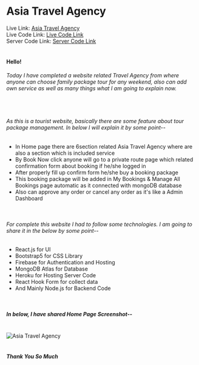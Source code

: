 # Asia Travel Agency

Live Link: <a href="https://asia-travel-agency.web.app/">Asia Travel Agency</a><br/>
Live Code Link: <a href="https://github.com/Abdullah-Al-Akash/Asia-Travel-Agency-Client">Live Code Link</a><br/>
Server Code Link: <a href="https://github.com/programming-hero-web-course1/tourism-or-delivery-website-server-side-Abdullah-Al-Akash">Server Code Link</a>
<br>
<br>
<h4>Hello!</h4>
<h6>Today I have completed a website related Travel Agency from where anyone can choose family package tour for any
        weekend, also can add own service as well as many things what I am going to explain now.</h6>
<br>
<h6>As this is a tourist website, basically there are some feature about tour package management. In below I will
        explain it by some point--</h6>
<ul>
        <li>
                In Home page there are 6section related Asia Travel Agency where are also a section which is included
                service
        </li>
        <li>
                By Book Now click anyone will go to a private route page which related confirmation form about booking
                if he/she logged in
        </li>
        <li>
                After properly fill up confirm form he/she buy a booking package
        </li>
        <li>
                This booking package will be added in My Bookings & Manage All Bookings page automatic as it connected
                with mongoDB database
        </li>
        <li>
                Also can approve any order or cancel any order as it's like a Admin Dashboard
        </li>
</ul>
<br>
<h6>For complete this website I had to follow some technologies. I am going to share it in the below by some point--
</h6>
<ul>
        <li>
                React.js for UI
        </li>
        <li>
                Bootstrap5 for CSS Library
        </li>
        <li>
                Firebase for Authentication and Hosting
        </li>
        <li>
                MongoDB Atlas for Database
        </li>
        <li>
                Heroku for Hosting Server Code
        </li>
        <li>
                React Hook Form for collect data
        </li>
        <li>
                And Mainly Node.js for Backend Code
        </li>
</ul>
<br>
<h5>In below, I have shared Home Page Screenshot--</h5>
<br>
<img src="https://i.ibb.co/xfkpqwR/asia-travel-agency-home.png" alt="Asia Travel Agency">
<br>
<br>
<h5>Thank You So Much</h5>